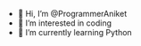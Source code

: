 - 👋 Hi, I’m @ProgrammerAniket
- 👀 I’m interested in coding
- 🌱 I’m currently learning Python
<!---
ProgrammerAniket/ProgrammerAniket is a ✨ special ✨ repository because its `README.md` (this file) appears on your GitHub profile.
You can click the Preview link to take a look at your changes.
--->
